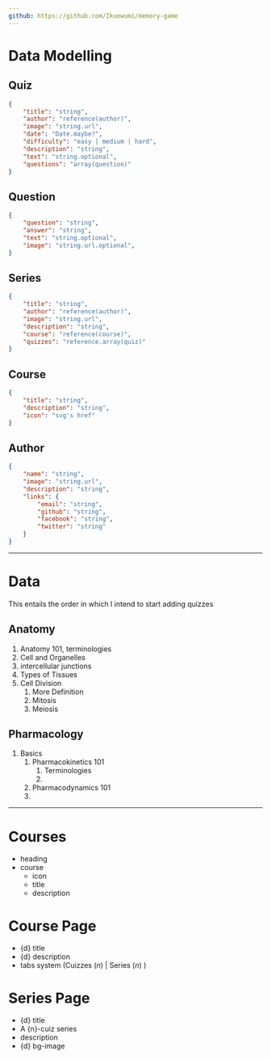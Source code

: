 ```yaml
---
github: https://github.com/Ikuewumi/memory-game
---
```

# Data Modelling

## Quiz
```json
{
	"title": "string",
	"author": "reference(author)",
	"image": "string.url",
	"date": "Date.maybe?",
	"difficulty": "easy | medium | hard",
	"description": "string",
	"text": "string.optional",
	"questions": "array(question)"
}
```

## Question
```json
{
	"question": "string",
	"answer": "string",
	"text": "string.optional",
	"image": "string.url.optional",
}
```
## Series
```json
{
	"title": "string",
	"author": "reference(author)",
	"image": "string.url",
	"description": "string",
	"course": "reference(course)",
	"quizzes": "reference.array(quiz)"
}
```

## Course
```json
{
	"title": "string",
	"description": "string",
	"icon": "svg's href"
}
```

## Author
```json
{
	"name": "string",
	"image": "string.url",
	"description": "string",
	"links": {
		"email": "string",
		"github": "string",
		"facebook": "string",
		"twitter": "string"
	}
}
```



---
# Data
This entails the order in which I intend to start adding quizzes

## Anatomy
1. Anatomy 101, terminologies 
2. Cell and Organelles
3. intercellular junctions
4. Types of Tissues
5. Cell Division
	1. More Definition 
	2. Mitosis
	3. Meiosis

## Pharmacology
1. Basics
	1. Pharmacokinetics 101
		1. Terminologies
		2. 
	2. Pharmacodynamics 101
	3.  


---
# Courses
- heading
- course
	- icon
	- title
	- description

# Course Page
- {d} title
- {d} description
- tabs system (Cuizzes (_n_) | Series (_n_) )

# Series Page
- {d} title
- A {n}-cuiz series
- description
- {d} bg-image 




